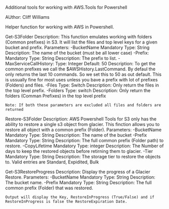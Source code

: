 Additional tools for working with AWS.Tools for Powershell

AUthor: Cliff Williams

Helper function for working with AWS in Powershell.

Get-S3Folder
Description: This function emulates working with folders (Common prefixes) in S3. It will list the files and top level keys for a given bucket and prefix.
Parameters:
    -BucketName
        Mandatory
        Type: String
        Description:    The name of the bucket (must be all lower case)
    -Prefix: 
        Mandatory
        Type: String
        Description:    The prefix to list. 
    -MaxServiceCallHistory:
        Type: Integer
        Default: 50
        Description:    To get the common prefixes we call the $AWSHistory.LastCommand. By defaul the only returns the last 10 commands.
                        So we set this to 50 as out default. This is ussually fine for most uses unless you bave a prefix with lot of prefixes (Folders) and files.
    -Files
        Type: Switch
        Description:    Only return the files in the top level prefix.
    -Folders
        Type: switch
        Description:    Only return the folders (Comman Prefixes) in the top level prefix
    
    Note: If both these parameters are excluded all files and folders are returned

Restore-S3Folder
Description:    AWS Powershell Tools for S3 only has the ability to restore a single s3 object from glacier. This finction allows you to restore
                all object with a common prefix (Folder).
Parameters:
    -BucketName
        Mandatory
        Type: String
        Description:    The name of the bucket
    -Prefix
        Mandatory
        Type: String
        Description:    The full common prefix (Folder path) to restore.
    -CopyLifetime
        Mandatory
        Type: integer
        Description:    The Number of days to keep the restored objects before retirning them to glacier.
    -Tier
        Mandatory
        Type: String
        Description: The storage tier to restore the objects to. Valid entries are Standard, Expidited, Bulk

Get-S3RestoreProgress
Description:    Display the progress of a Glacier Restore.
Parameters:
    -BucketName
        Mandatory
        Type: String
        Description:    The bucket name.
    -Prefix
        Mandatory
        Type: String
        Description: The full common prefix (Folder) that was restored.

    Output will display the Key, RestoreInProgress (True/False) and if RestoreInProgress is false the RestoreExpiration Date.

